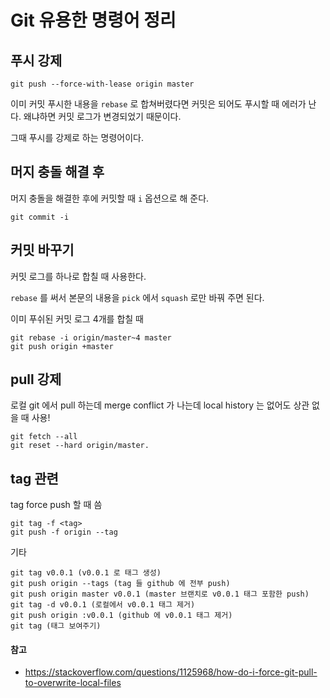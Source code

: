 # Git 유용한 명령어 정리


## 푸시 강제
```
git push --force-with-lease origin master
```
이미 커밋 푸시한 내용을 `rebase` 로 합쳐버렸다면 커밋은 되어도 푸시할 때 에러가 난다.
왜냐하면 커밋 로그가 변경되었기 때문이다. 

그때 푸시를 강제로 하는 명령어이다.


## 머지 충돌 해결 후
머지 충돌을 해결한 후에 커밋할 때 `i` 옵션으로 해 준다.

```
git commit -i
```

## 커밋 바꾸기
커밋 로그를 하나로 합칠 때 사용한다.

`rebase` 를 써서 본문의 내용을 `pick` 에서 `squash` 로만 바꿔 주면 된다.

이미 푸쉬된 커밋 로그 4개를 합칠 때
```
git rebase -i origin/master~4 master
git push origin +master
```

## pull 강제
로컬 git 에서 pull 하는데 merge conflict 가 나는데 local history 는 없어도 상관 없을 때 사용!

```
git fetch --all
git reset --hard origin/master.
```

## tag 관련

tag force push 할 때 씀
```
git tag -f <tag>
git push -f origin --tag
```

기타
```
git tag v0.0.1 (v0.0.1 로 태그 생성)
git push origin --tags (tag 들 github 에 전부 push)
git push origin master v0.0.1 (master 브랜치로 v0.0.1 태그 포함한 push)
git tag -d v0.0.1 (로컬에서 v0.0.1 태그 제거)
git push origin :v0.0.1 (github 에 v0.0.1 태그 제거)
git tag (태그 보여주기)
```

#### 참고
- https://stackoverflow.com/questions/1125968/how-do-i-force-git-pull-to-overwrite-local-files
